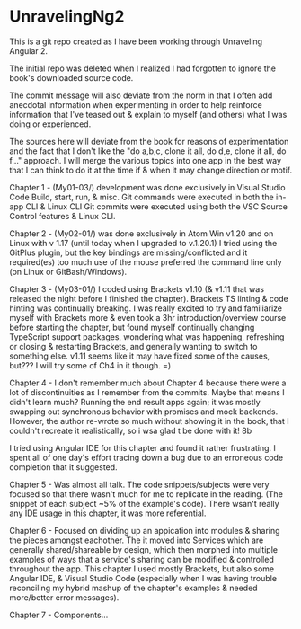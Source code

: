 # UnravelingNg2
This is a git repo created as I have been working through Unraveling Angular 2.

The initial repo was deleted when I realized I had forgotten to ignore the book's downloaded source code.

The commit message will also deviate from the norm in that I often add anecdotal information when experimenting in order to help reinforce information that I've teased out & explain to myself (and others) what I was doing or experienced.

The sources here will deviate from the book for reasons of experimentation and the fact that I don't like the "do a,b,c, clone it all, do d,e, clone it all, do f..." approach.  I will merge the various topics into one app in the best way that I can think to do it at the time if & when it may change direction or motif.

Chapter 1 - (My01-03/) development was done exclusively in Visual Studio Code Build, start, run, & misc. Git commands were executed in both the in-app CLI & Linux CLI
Git commits were executed using both the VSC Source Control features & Linux CLI.

Chapter 2 - (My02-01/) was done exclusively in Atom Win v1.20 and on Linux with v 1.17 (until today when I upgraded to v.1.20.1) I tried using the GitPlus plugin, but the key bindings are missing/conflicted and it required(es) too
much use of the mouse preferred the command line only (on Linux or GitBash/Windows).

Chapter 3 - (My03-01/) I coded using Brackets v1.10 (& v1.11 that was released the night before I finished the chapter).  Brackets TS linting & code hinting was continually breaking.  I was really excited to try and familiarize myself with Brackets more & even took a 3hr introduction/overview course before starting the chapter, but found myself continually changing TypeScript support packages, wondering what was happening, refreshing or closing & restarting Brackets, and generally wanting to switch to something else.  v1.11 seems like it may have fixed some of the causes, but???  I will try some of Ch4 in it  though. =)

Chapter 4 - I don't remember much about Chapter 4 because there were a lot of discontinuities as I remember from the commits. Maybe that means I didn't learn much? Running the end result apps again; it was mostly swapping out synchronous behavior with promises and mock backends. However, the author re-wrote so much without showing it in the book, that I couldn't recreate it realistically, so i wsa glad t be done with it! 8b

I tried using Angular IDE for this chapter and found it rather frustrating. I spent all of one day's effort tracing down a bug due to an erroneous code completion that it suggested.

Chapter 5 - Was almost all talk. The code snippets/subjects were very focused so that there wasn't much for me to replicate in the reading. (The snippet of each subject ~5% of the example's code).  There wsan't really any IDE usage in this chapter, it was more referential.

Chapter 6 - Focused on dividing up an appication into modules & sharing the pieces amongst eachother. The it moved into Services which are generally shared/shareable by design, which then morphed into multiple examples of ways that a service's sharing can be modified & controlled throughout the app.  This chapter I used mostly Brackets, but also some Angular IDE, & Visual Studio Code (especially when I was having trouble reconciling my hybrid mashup of the chapter's examples & needed more/better error messages).

Chapter 7 - Components...

